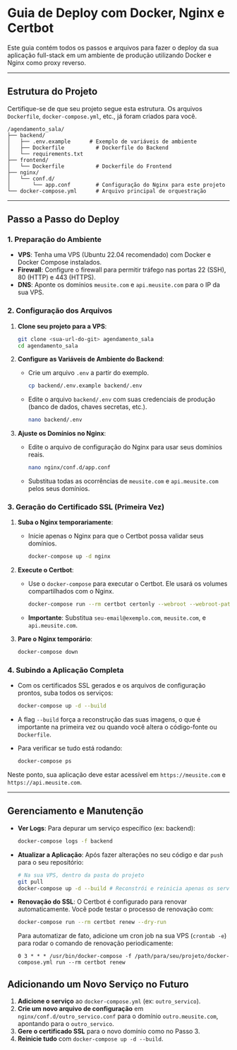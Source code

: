 # Guia de Deploy com Docker, Nginx e Certbot

Este guia contém todos os passos e arquivos para fazer o deploy da sua aplicação full-stack em um ambiente de produção utilizando Docker e Nginx como proxy reverso.

---

## Estrutura do Projeto

Certifique-se de que seu projeto segue esta estrutura. Os arquivos `Dockerfile`, `docker-compose.yml`, etc., já foram criados para você.

```
/agendamento_sala/
├── backend/
│   ├── .env.example      # Exemplo de variáveis de ambiente
│   ├── Dockerfile          # Dockerfile do Backend
│   └── requirements.txt
├── frontend/
│   └── Dockerfile          # Dockerfile do Frontend
├── nginx/
│   └── conf.d/
│       └── app.conf        # Configuração do Nginx para este projeto
└── docker-compose.yml      # Arquivo principal de orquestração
```

---

## Passo a Passo do Deploy

### 1. Preparação do Ambiente

- **VPS**: Tenha uma VPS (Ubuntu 22.04 recomendado) com Docker e Docker Compose instalados.
- **Firewall**: Configure o firewall para permitir tráfego nas portas 22 (SSH), 80 (HTTP) e 443 (HTTPS).
- **DNS**: Aponte os domínios `meusite.com` e `api.meusite.com` para o IP da sua VPS.

### 2. Configuração dos Arquivos

1.  **Clone seu projeto para a VPS**:
    ```bash
    git clone <sua-url-do-git> agendamento_sala
    cd agendamento_sala
    ```

2.  **Configure as Variáveis de Ambiente do Backend**:
    - Crie um arquivo `.env` a partir do exemplo.
      ```bash
      cp backend/.env.example backend/.env
      ```
    - Edite o arquivo `backend/.env` com suas credenciais de produção (banco de dados, chaves secretas, etc.).
      ```bash
      nano backend/.env
      ```

3.  **Ajuste os Domínios no Nginx**:
    - Edite o arquivo de configuração do Nginx para usar seus domínios reais.
      ```bash
      nano nginx/conf.d/app.conf
      ```
    - Substitua todas as ocorrências de `meusite.com` e `api.meusite.com` pelos seus domínios.

### 3. Geração do Certificado SSL (Primeira Vez)

1.  **Suba o Nginx temporariamente**:
    - Inicie apenas o Nginx para que o Certbot possa validar seus domínios.
      ```bash
      docker-compose up -d nginx
      ```

2.  **Execute o Certbot**:
    - Use o `docker-compose` para executar o Certbot. Ele usará os volumes compartilhados com o Nginx.
      ```bash
      docker-compose run --rm certbot certonly --webroot --webroot-path=/var/www/certbot --email seu-email@exemplo.com -d meusite.com -d api.meusite.com --agree-tos --no-eff-email
      ```
    - **Importante**: Substitua `seu-email@exemplo.com`, `meusite.com`, e `api.meusite.com`.

3.  **Pare o Nginx temporário**:
    ```bash
    docker-compose down
    ```

### 4. Subindo a Aplicação Completa

- Com os certificados SSL gerados e os arquivos de configuração prontos, suba todos os serviços:
  ```bash
  docker-compose up -d --build
  ```

- A flag `--build` força a reconstrução das suas imagens, o que é importante na primeira vez ou quando você altera o código-fonte ou `Dockerfile`.

- Para verificar se tudo está rodando:
  ```bash
  docker-compose ps
  ```

Neste ponto, sua aplicação deve estar acessível em `https://meusite.com` e `https://api.meusite.com`.

---

## Gerenciamento e Manutenção

- **Ver Logs**: Para depurar um serviço específico (ex: backend):
  ```bash
  docker-compose logs -f backend
  ```

- **Atualizar a Aplicação**: Após fazer alterações no seu código e dar `push` para o seu repositório:
  ```bash
  # Na sua VPS, dentro da pasta do projeto
  git pull
  docker-compose up -d --build # Reconstrói e reinicia apenas os serviços que mudaram
  ```

- **Renovação do SSL**: O Certbot é configurado para renovar automaticamente. Você pode testar o processo de renovação com:
  ```bash
  docker-compose run --rm certbot renew --dry-run
  ```
  Para automatizar de fato, adicione um cron job na sua VPS (`crontab -e`) para rodar o comando de renovação periodicamente:
  ```cron
  0 3 * * * /usr/bin/docker-compose -f /path/para/seu/projeto/docker-compose.yml run --rm certbot renew
  ```

## Adicionando um Novo Serviço no Futuro

1.  **Adicione o serviço** ao `docker-compose.yml` (ex: `outro_servico`).
2.  **Crie um novo arquivo de configuração** em `nginx/conf.d/outro_servico.conf` para o domínio `outro.meusite.com`, apontando para o `outro_servico`.
3.  **Gere o certificado SSL** para o novo domínio como no Passo 3.
4.  **Reinicie tudo** com `docker-compose up -d --build`.